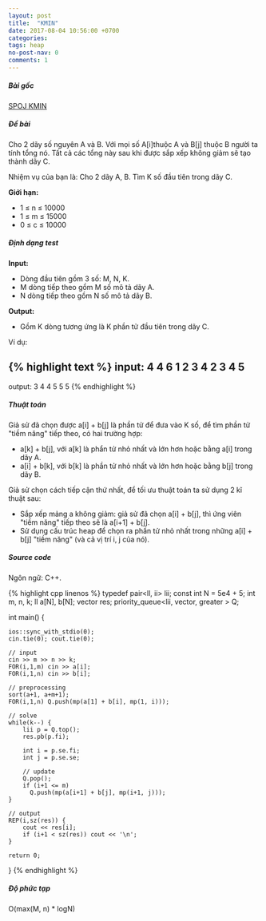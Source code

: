 ```yaml
---
layout: post
title:  "KMIN"
date: 2017-08-04 10:56:00 +0700
categories:
tags: heap
no-post-nav: 0
comments: 1
---
```

##### **Bài gốc**
[SPOJ KMIN](http://vn.spoj.com/problems/KMIN/)

##### **Đề bài**
Cho 2 dãy số nguyên A và B. Với mọi số A[i]thuộc A và B[j] thuộc B người ta tính tổng nó. Tất cả các tổng này sau khi được sắp xếp không giảm sẽ tạo thành dãy C.

Nhiệm vụ của bạn là: Cho 2 dãy A, B. Tìm K số đầu tiên trong dãy C.

**Giới hạn:**

* 1 ≤ n ≤ 10000
* 1 ≤ m ≤ 15000
* 0 ≤ c ≤ 10000

##### **Định dạng test**
**Input:**

* Dòng đầu tiên gồm 3 số: M, N, K.
* M dòng tiếp theo gồm M số mô tả dãy A.
* N dòng tiếp theo gồm N số mô tả dãy B.

**Output:**
* Gồm K dòng tương ứng là K phần tử đầu tiên trong dãy C.

Ví dụ:

{% highlight text %}
input:
4 4 6
1
2
3
4
2
3
4
5
---
output:
3
4
4
5
5
5
{% endhighlight %}

##### **Thuật toán**

Giả sử đã chọn được a[i] + b[j] là phần tử để đưa vào K số, để tìm phần tử "tiềm năng" tiếp theo, có hai trường hợp:
* a[k] + b[j], với a[k] là phẩn tử nhỏ nhất và lớn hơn hoặc bằng a[i] trong dãy A.
* a[i] + b[k], với b[k] là phần tử nhỏ nhất và lớn hơn hoặc bằng b[j] trong dãy B.

Giả sử chọn cách tiếp cận thứ nhất, để tối ưu thuật toán ta sử dụng 2 kĩ thuật sau:
* Sắp xếp mảng a không giảm: giả sử đã chọn a[i] + b[j], thì ứng viên "tiềm năng" tiếp theo sẽ là a[i+1] + b[j].
* Sử dụng cấu trúc heap để chọn ra phần tử nhỏ nhất trong những a[i] + b[j] "tiềm năng" (và cả vị trí i, j của nó).

##### **Source code**

Ngôn ngữ: C++.

{% highlight cpp linenos %}
typedef pair<ll, ii> lii;
const int N = 5e4 + 5;
int m, n, k;
ll a[N], b[N];
vector<ll> res;
priority_queue<lii, vector<lii>, greater<lii> > Q;

int main() {

    ios::sync_with_stdio(0);
    cin.tie(0); cout.tie(0);

    // input
    cin >> m >> n >> k;
    FOR(i,1,m) cin >> a[i];
    FOR(i,1,n) cin >> b[i];

    // preprocessing
    sort(a+1, a+m+1);
    FOR(i,1,n) Q.push(mp(a[1] + b[i], mp(1, i)));

    // solve
    while(k--) {
        lii p = Q.top();
        res.pb(p.fi);

        int i = p.se.fi;
        int j = p.se.se;

        // update
        Q.pop();
        if (i+1 <= m)
          Q.push(mp(a[i+1] + b[j], mp(i+1, j)));
    }

    // output
    REP(i,sz(res)) {
        cout << res[i];
        if (i+1 < sz(res)) cout << '\n';
    }

    return 0;
}
{% endhighlight %}

##### **Độ phức tạp**
O(max(M, n) * logN)

